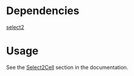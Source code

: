 Dependencies
============

[select2](http://ivaynberg.github.com/select2/)

Usage
====

See the [Select2Cell](http://wyuenho.github.com/backgrid/#api-select2-cell) section in
the documentation.

